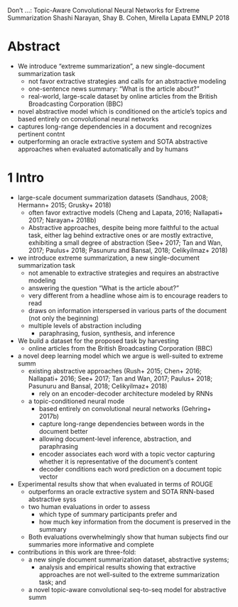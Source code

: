 Don’t ...: Topic-Aware Convolutional Neural Networks for Extreme Summarization
Shashi Narayan, Shay B. Cohen, Mirella Lapata
EMNLP 2018

# Abstract

* We introduce “extreme summarization”, a new single-document summarization task
  * not favor extractive strategies and calls for an abstractive modeling
  * one-sentence news summary: “What is the article about?”
  * real-world, large-scale dataset by
    online articles from the British Broadcasting Corporation (BBC)
* novel abstractive model which is conditioned on the article’s topics and
  based entirely on convolutional neural networks
* captures long-range dependencies in a document and recognizes pertinent contnt
* outperforming an oracle extractive system and SOTA abstractive approaches
  when evaluated automatically and by humans

# 1 Intro

* large-scale document summarization datasets
  (Sandhaus, 2008; Hermann+ 2015; Grusky+ 2018)
  * often favor extractive models
    (Cheng and Lapata, 2016; Nallapati+ 2017; Narayan+ 2018b)
  * Abstractive approaches, despite being more faithful to the actual task,
    either lag behind extractive ones or are mostly extractive,
    exhibiting a small degree of abstraction (See+ 2017; Tan and Wan, 2017;
    Paulus+ 2018; Pasunuru and Bansal, 2018; Celikyilmaz+ 2018)
* we introduce extreme summarization, a new single-document summarization task
  * not amenable to extractive strategies and requires an abstractive modeling
  * answering the question “What is the article about?”
  * very different from a headline whose aim is to encourage readers to read
  * draws on information interspersed in various parts of the document (not only
    the beginning)
  * multiple levels of abstraction including
    * paraphrasing, fusion, synthesis, and inference
* We build a dataset for the proposed task by harvesting
  * online articles from the British Broadcasting Corporation (BBC)
* a novel deep learning model which we argue is well-suited to extreme summ
  * existing abstractive approaches
    (Rush+ 2015; Chen+ 2016; Nallapati+ 2016; See+ 2017; Tan and Wan, 2017;
    Paulus+ 2018; Pasunuru and Bansal, 2018; Celikyilmaz+ 2018)
    * rely on an encoder-decoder architecture modeled by RNNs
  * a topic-conditioned neural mode
    * based entirely on convolutional neural networks (Gehring+ 2017b)
    * capture long-range dependencies between words in the document better
    * allowing document-level inference, abstraction, and paraphrasing
    * encoder associates each word with a topic vector capturing whether it is
      representative of the document’s content
    * decoder conditions each word prediction on a document topic vector
* Experimental results show that when evaluated in terms of ROUGE
  * outperforms an oracle extractive system and SOTA RNN-based abstractive syss
  * two human evaluations in order to assess
    * which type of summary participants prefer and
    * how much key information from the document is preserved in the summary
  * Both evaluations overwhelmingly show that human subjects find
    our summaries more informative and complete
* contributions in this work are three-fold:
  * a new single document summarization dataset, abstractive systems;
    * analysis and empirical results showing that extractive approaches are not
      well-suited to the extreme summarization task; and
  * a novel topic-aware convolutional seq-to-seq model for abstractive summ
